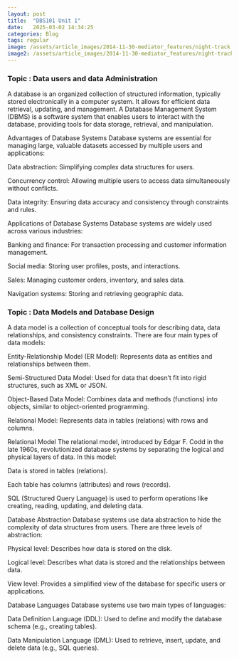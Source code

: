 ```yaml
---
layout: post
title:  "DBS101 Unit 1"
date:   2025-03-02 14:34:25
categories: Blog
tags: regular
image: /assets/article_images/2014-11-30-mediator_features/night-track.JPG
image2: /assets/article_images/2014-11-30-mediator_features/night-track-mobile.JPG
---
```



### Topic : Data users and data Administration

A database is an organized collection of structured information, typically stored electronically in a computer system. It allows for efficient data retrieval, updating, and management. A Database Management System (DBMS) is a software system that enables users to interact with the database, providing tools for data storage, retrieval, and manipulation.

Advantages of Database Systems
Database systems are essential for managing large, valuable datasets accessed by multiple users and applications:

Data abstraction: Simplifying complex data structures for users.

Concurrency control: Allowing multiple users to access data simultaneously without conflicts.

Data integrity: Ensuring data accuracy and consistency through constraints and rules.

Applications of Database Systems
Database systems are widely used across various industries:

Banking and finance: For transaction processing and customer information management.

Social media: Storing user profiles, posts, and interactions.

Sales: Managing customer orders, inventory, and sales data.

Navigation systems: Storing and retrieving geographic data.

### Topic : Data Models and Database Design

A data model is a collection of conceptual tools for describing data, data relationships, and consistency constraints. There are four main types of data models:

Entity-Relationship Model (ER Model): Represents data as entities and relationships between them.

Semi-Structured Data Model: Used for data that doesn’t fit into rigid structures, such as XML or JSON.

Object-Based Data Model: Combines data and methods (functions) into objects, similar to object-oriented programming.

Relational Model: Represents data in tables (relations) with rows and columns.

Relational Model
The relational model, introduced by Edgar F. Codd in the late 1960s, revolutionized database systems by separating the logical and physical layers of data. In this model:

Data is stored in tables (relations).

Each table has columns (attributes) and rows (records).

SQL (Structured Query Language) is used to perform operations like creating, reading, updating, and deleting data.

Database Abstraction
Database systems use data abstraction to hide the complexity of data structures from users. There are three levels of abstraction:

Physical level: Describes how data is stored on the disk.

Logical level: Describes what data is stored and the relationships between data.

View level: Provides a simplified view of the database for specific users or applications.

Database Languages
Database systems use two main types of languages:

Data Definition Language (DDL): Used to define and modify the database schema (e.g., creating tables).

Data Manipulation Language (DML): Used to retrieve, insert, update, and delete data (e.g., SQL queries).